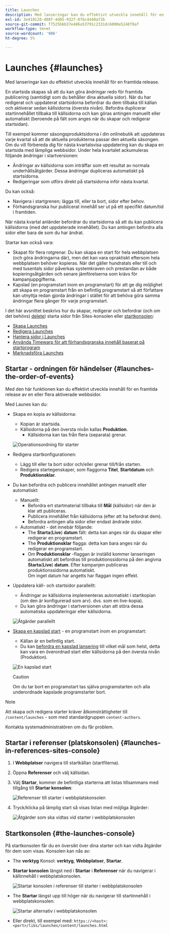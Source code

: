 ```yaml
---
title: Launches
description: Med lanseringar kan du effektivt utveckla innehåll för en framtida release. De gör att du kan göra ändringar redo för framtida publicering, samtidigt som du behåller dina aktuella sidor
exl-id: 3e410120-d08f-4d05-932f-07bc4440af2b
source-git-commit: f7525b6b37e486a53791c2331dc6000e5248f8af
workflow-type: tm+mt
source-wordcount: '906'
ht-degree: 5%

---
```


# Launches {#launches}

Med lanseringar kan du effektivt utveckla innehåll för en framtida release.

En startsida skapas så att du kan göra ändringar redo för framtida publicering (samtidigt som du behåller dina aktuella sidor). När du har redigerat och uppdaterat startsidorna befordrar du dem tillbaka till källan och aktiverar sedan källsidorna (översta nivån). Befordra duplicerar startinnehållet tillbaka till källsidorna och kan göras antingen manuellt eller automatiskt (beroende på fält som anges när du skapar och redigerar startsidan).

Till exempel kommer säsongsproduktsidorna i din onlinebutik att uppdateras varje kvartal så att de aktuella produkterna passar den aktuella säsongen. Om du vill förbereda dig för nästa kvartalsvisa uppdatering kan du skapa en startsida med lämpliga webbsidor. Under hela kvartalet ackumuleras följande ändringar i startversionen:

* Ändringar av källsidorna som inträffar som ett resultat av normala underhållsåtgärder. Dessa ändringar dupliceras automatiskt på startsidorna.
* Redigeringar som utförs direkt på startsidorna inför nästa kvartal.

Du kan också:

* Navigera i startgrenen; lägga till, eller ta bort, sidor efter behov.
* Förhandsgranska hur publicerat innehåll ser ut på ett specifikt datum/tid i framtiden.

När nästa kvartal anländer befordrar du startsidorna så att du kan publicera källsidorna (med det uppdaterade innehållet). Du kan antingen befordra alla sidor eller bara de som du har ändrat.

Startar kan också vara:

* Skapat för flera rotgrenar. Du kan skapa en start för hela webbplatsen (och göra ändringarna där), men det kan vara opraktiskt eftersom hela webbplatsen behöver kopieras. När det gäller hundratals eller till och med tusentals sidor påverkas systemkraven och prestandan av både kopieringsåtgärden och senare jämförelserna som krävs för kampanjuppgifterna.
* Kapslad (en programstart inom en programstart) för att ge dig möjlighet att skapa en programstart från en befintlig programstart så att författare kan utnyttja redan gjorda ändringar i stället för att behöva göra samma ändringar flera gånger för varje programstart.

I det här avsnittet beskrivs hur du skapar, redigerar och befordrar (och om det behövs) [delete](/help/sites-cloud/authoring/launches/creating.md#deleting-a-launch)) starta sidor från Sites-konsolen eller [startkonsolen](#the-launches-console):

* [Skapa Launches](/help/sites-cloud/authoring/launches/creating.md)
* [Redigera Launches](/help/sites-cloud/authoring/launches/editing.md)
* [Hantera sidor i Launches](/help/sites-cloud/authoring/launches/managing-pages.md)
* [Använda Timewarp för att förhandsgranska innehåll baserat på startprogram](/help/sites-cloud/authoring/launches/preview.md)
* [Marknadsföra Launches](/help/sites-cloud/authoring/launches/promoting.md)

## Startar - ordningen för händelser {#launches-the-order-of-events}

Med den här funktionen kan du effektivt utveckla innehåll för en framtida release av en eller flera aktiverade webbsidor.

Med Launes kan du:

* Skapa en kopia av källsidorna:
   * Kopian är startsida.
   * Källsidorna på den översta nivån kallas **Produktion**.
      * Källsidorna kan tas från flera (separata) grenar.

  ![Operationsordning för starter](/help/sites-cloud/authoring/assets/launches-order.png)

* Redigera startkonfigurationen:
   * Lägg till eller ta bort sidor och/eller grenar till/från starten.
   * Redigera startegenskaper, som flaggorna **Titel**, **Startdatum** och **Produktionsklar**.
* Du kan befordra och publicera innehållet antingen manuellt eller automatiskt:
   * Manuellt:
      * Befordra ert startmaterial tillbaka till **Mål** (källsidor) när den är klar att publiceras.
      * Publicera innehållet från källsidorna (efter att ha befordrat dem).
      * Befordra antingen alla sidor eller endast ändrade sidor.
   * Automatiskt - det innebär följande:
      * The **Starta**(**Live**) **datum** fält: detta kan anges när du skapar eller redigerar en programstart.
      * The **Produktionsklar** flagga: detta kan bara anges när du redigerar en programstart.
      * Om **Produktionsklar** -flaggan är inställd kommer lanseringen automatiskt att befordras till produktionssidorna på den angivna **Starta**(**Live**) **datum**. Efter kampanjen publiceras produktionssidorna automatiskt.\
        Om inget datum har angetts har flaggan ingen effekt.
* Uppdatera käll- och startsidor parallellt:
   * Ändringar av källsidorna implementeras automatiskt i startkopian (om den är konfigurerad som arv). dvs. som en live-kopia).
   * Du kan göra ändringar i startversionen utan att störa dessa automatiska uppdateringar eller källsidorna.

  ![Åtgärder parallellt](/help/sites-cloud/authoring/assets/launches-parallel.png)

* [Skapa en kapslad start](/help/sites-cloud/authoring/launches/creating.md#creating-a-nested-launch) - en programstart inom en programstart:
   * Källan är en befintlig start.
   * Du kan [befordra en kapslad lansering](/help/sites-cloud/authoring/launches/promoting.md#promoting-a-nested-launch) till vilket mål som helst, detta kan vara en överordnad start eller källsidorna på den översta nivån (Produktion).

  ![En kapslad start](/help/sites-cloud/authoring/assets/launches-nested.png)

  >[!CAUTION]
  >
  >Om du tar bort en programstart tas själva programstarten och alla underordnade kapslade programstarter bort.

>[!NOTE]
>
>Att skapa och redigera starter kräver åtkomsträttigheter till `/content/launches` - som med standardgruppen `content-authors`.
>
>Kontakta systemadministratören om du får problem.

## Startar i referenser (platskonsolen) {#launches-in-references-sites-console}

1. I **Webbplatser** navigera till startkällan (startfilerna).
1. Öppna **Referenser** och välj källsidan.
1. Välj **Startar**, kommer de befintliga starterna att listas tillsammans med tillgång till **Startar konsolen**:

   ![Referenser till starter i webbplatskonsolen](/help/sites-cloud/authoring/assets/launches-references.png)

1. Tryck/klicka på lämplig start så visas listan med möjliga åtgärder:

   ![Åtgärder som ska vidtas vid starter i webbplatskonsolen](/help/sites-cloud/authoring/assets/launches-references-actions.png)

## Startkonsolen {#the-launches-console}

På startkonsolen får du en översikt över dina starter och kan vidta åtgärder för dem som visas. Konsolen kan nås av:

* The **verktyg** Konsol: **verktyg**, **Webbplatser**, **Startar**.

* **Startar konsolen** längst ned i **Startar** i **Referenser** när du navigerar i källinnehåll i webbplatskonsolen.

  ![Startar konsolen i referenser till starter i webbplatskonsolen](/help/sites-cloud/authoring/assets/launches-references.png)

* The **Startar** längst upp till höger när du navigerar till startinnehåll i webbplatskonsolen:

  ![Startar alternativ i webbplatskonsolen](/help/sites-cloud/authoring/assets/launches-console-navigate-launch-content.png)

* Eller direkt, till exempel med:
  `https://<host>:<port>/libs/launches/content/launches.html`

